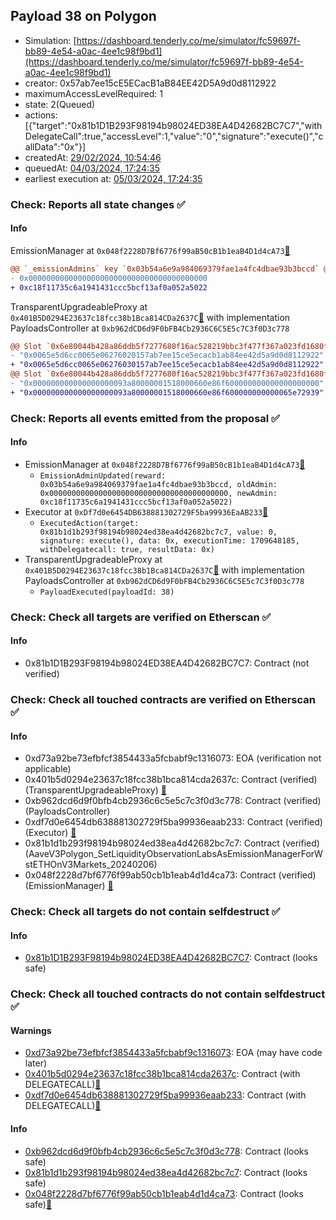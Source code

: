## Payload 38 on Polygon

- Simulation: [https://dashboard.tenderly.co/me/simulator/fc59697f-bb89-4e54-a0ac-4ee1c98f9bd1](https://dashboard.tenderly.co/me/simulator/fc59697f-bb89-4e54-a0ac-4ee1c98f9bd1)
- creator: 0x57ab7ee15cE5ECacB1aB84EE42D5A9d0d8112922
- maximumAccessLevelRequired: 1
- state: 2(Queued)
- actions: [{"target":"0x81b1D1B293F98194b98024ED38EA4D42682BC7C7","withDelegateCall":true,"accessLevel":1,"value":"0","signature":"execute()","callData":"0x"}]
- createdAt: [29/02/2024, 10:54:46](https://polygonscan.com/tx/0x03f3ce5e387f8bbe9bca790b212b211dabcae19c06d00a94300507cedef72726)
- queuedAt: [04/03/2024, 17:24:35](https://polygonscan.com/tx/0x6e17b0d802cf58a116852ef5d49e22494f26876885fa87dab0f9446a97741848)
- earliest execution at: [05/03/2024, 17:24:35](https://www.epochconverter.com/countdown?q=1709659475)

### Check: Reports all state changes :white_check_mark:

#### Info


EmissionManager at `0x048f2228D7Bf6776f99aB50cB1b1eaB4D1d4cA73`[:ghost:](https://github.com/bgd-labs/aave-address-book "AaveV3Polygon.EMISSION_MANAGER")
```diff
@@ `_emissionAdmins` key `0x03b54a6e9a984069379fae1a4fc4dbae93b3bccd` @@
- 0x0000000000000000000000000000000000000000
+ 0xc18f11735c6a1941431ccc5bcf13af0a052a5022

```

TransparentUpgradeableProxy at `0x401B5D0294E23637c18fcc38b1Bca814CDa2637C`[:ghost:](https://github.com/bgd-labs/aave-address-book "GovernanceV3Polygon.PAYLOADS_CONTROLLER") with implementation PayloadsController at `0xb962dCD6d9F0bFB4Cb2936C6C5E5c7C3f0D3c778`
```diff
@@ Slot `0x6e80044b428a86ddb5f7277680f16ac528219bbc3f477f367a023fd1680fef05` @@
- "0x0065e5d6cc0065e06276020157ab7ee15ce5ecacb1ab84ee42d5a9d0d8112922"
+ "0x0065e5d6cc0065e06276030157ab7ee15ce5ecacb1ab84ee42d5a9d0d8112922"
@@ Slot `0x6e80044b428a86ddb5f7277680f16ac528219bbc3f477f367a023fd1680fef06` @@
- "0x000000000000000000093a80000001518000660e86f600000000000000000000"
+ "0x000000000000000000093a80000001518000660e86f600000000000065e72939"
```


### Check: Reports all events emitted from the proposal :white_check_mark:

#### Info

- EmissionManager at `0x048f2228D7Bf6776f99aB50cB1b1eaB4D1d4cA73`[:ghost:](https://github.com/bgd-labs/aave-address-book "AaveV3Polygon.EMISSION_MANAGER")
  - `EmissionAdminUpdated(reward: 0x03b54a6e9a984069379fae1a4fc4dbae93b3bccd, oldAdmin: 0x0000000000000000000000000000000000000000, newAdmin: 0xc18f11735c6a1941431ccc5bcf13af0a052a5022)`
- Executor at `0xDf7d0e6454DB638881302729F5ba99936EaAB233`[:ghost:](https://github.com/bgd-labs/aave-address-book "AaveV2Polygon.POOL_ADMIN, AaveV3Polygon.ACL_ADMIN, GovernanceV3Polygon.EXECUTOR_LVL_1")
  - `ExecutedAction(target: 0x81b1d1b293f98194b98024ed38ea4d42682bc7c7, value: 0, signature: execute(), data: 0x, executionTime: 1709648185, withDelegatecall: true, resultData: 0x)`
- TransparentUpgradeableProxy at `0x401B5D0294E23637c18fcc38b1Bca814CDa2637C`[:ghost:](https://github.com/bgd-labs/aave-address-book "GovernanceV3Polygon.PAYLOADS_CONTROLLER") with implementation PayloadsController at `0xb962dCD6d9F0bFB4Cb2936C6C5E5c7C3f0D3c778`
  - `PayloadExecuted(payloadId: 38)`

### Check: Check all targets are verified on Etherscan :white_check_mark:

#### Info

- 0x81b1D1B293F98194b98024ED38EA4D42682BC7C7: Contract (not verified) 

### Check: Check all touched contracts are verified on Etherscan :white_check_mark:

#### Info

- 0xd73a92be73efbfcf3854433a5fcbabf9c1316073: EOA (verification not applicable)
- 0x401b5d0294e23637c18fcc38b1bca814cda2637c: Contract (verified) (TransparentUpgradeableProxy) [:ghost:](https://github.com/bgd-labs/aave-address-book "GovernanceV3Polygon.PAYLOADS_CONTROLLER")
- 0xb962dcd6d9f0bfb4cb2936c6c5e5c7c3f0d3c778: Contract (verified) (PayloadsController) 
- 0xdf7d0e6454db638881302729f5ba99936eaab233: Contract (verified) (Executor) [:ghost:](https://github.com/bgd-labs/aave-address-book "AaveV2Polygon.POOL_ADMIN, AaveV3Polygon.ACL_ADMIN, GovernanceV3Polygon.EXECUTOR_LVL_1")
- 0x81b1d1b293f98194b98024ed38ea4d42682bc7c7: Contract (verified) (AaveV3Polygon_SetLiquidityObservationLabsAsEmissionManagerForWstETHOnV3Markets_20240206) 
- 0x048f2228d7bf6776f99ab50cb1b1eab4d1d4ca73: Contract (verified) (EmissionManager) [:ghost:](https://github.com/bgd-labs/aave-address-book "AaveV3Polygon.EMISSION_MANAGER")

### Check: Check all targets do not contain selfdestruct :white_check_mark:

#### Info

- [0x81b1D1B293F98194b98024ED38EA4D42682BC7C7](https://polygonscan.com/address/0x81b1D1B293F98194b98024ED38EA4D42682BC7C7): Contract (looks safe)

### Check: Check all touched contracts do not contain selfdestruct :white_check_mark:

#### Warnings

- [0xd73a92be73efbfcf3854433a5fcbabf9c1316073](https://polygonscan.com/address/0xd73a92be73efbfcf3854433a5fcbabf9c1316073): EOA (may have code later)
- [0x401b5d0294e23637c18fcc38b1bca814cda2637c](https://polygonscan.com/address/0x401b5d0294e23637c18fcc38b1bca814cda2637c): Contract (with DELEGATECALL)[:ghost:](https://github.com/bgd-labs/aave-address-book "GovernanceV3Polygon.PAYLOADS_CONTROLLER")
- [0xdf7d0e6454db638881302729f5ba99936eaab233](https://polygonscan.com/address/0xdf7d0e6454db638881302729f5ba99936eaab233): Contract (with DELEGATECALL)[:ghost:](https://github.com/bgd-labs/aave-address-book "AaveV2Polygon.POOL_ADMIN, AaveV3Polygon.ACL_ADMIN, GovernanceV3Polygon.EXECUTOR_LVL_1")

#### Info

- [0xb962dcd6d9f0bfb4cb2936c6c5e5c7c3f0d3c778](https://polygonscan.com/address/0xb962dcd6d9f0bfb4cb2936c6c5e5c7c3f0d3c778): Contract (looks safe)
- [0x81b1d1b293f98194b98024ed38ea4d42682bc7c7](https://polygonscan.com/address/0x81b1d1b293f98194b98024ed38ea4d42682bc7c7): Contract (looks safe)
- [0x048f2228d7bf6776f99ab50cb1b1eab4d1d4ca73](https://polygonscan.com/address/0x048f2228d7bf6776f99ab50cb1b1eab4d1d4ca73): Contract (looks safe)[:ghost:](https://github.com/bgd-labs/aave-address-book "AaveV3Polygon.EMISSION_MANAGER")

